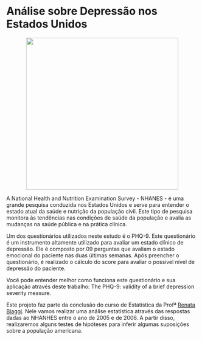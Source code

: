 # Análise sobre Depressão nos Estados Unidos

<p align="center">
  <img src="https://img.freepik.com/free-vector/depression-concept-illustration_114360-3747.jpg?w=740&t=st=1673039462~exp=1673040062~hmac=8576f81b84bcd61b817fb01a3d0a55628493ad5852751bf0d84dde4e1e31a4cb" height=400px >
</p>

A National Health and Nutrition Examination Survey - NHANES - é uma grande pesquisa conduzida nos Estados Unidos e serve para entender o estado atual da saúde e nutrição da população civil. Este tipo de pesquisa monitora às tendências nas condições de saúde da população e avalia as mudanças na saúde pública e na prática clínica.

Um dos questionários utilizados neste estudo é o PHQ-9. Este questionário é um instrumento altamente utilizado para avaliar um estado clínico de depressão. Ele é composto por 09 perguntas que avaliam o estado emocional do paciente nas duas últimas semanas. Após preencher o questionário, é realizado o cálculo do score para avaliar o possível nível de depressão do paciente.

Você pode entender melhor como funciona este questionário e sua aplicação através deste trabalho: The PHQ-9: validity of a brief depression severity measure.

Este projeto faz parte da conclusão do curso de Estatística da Profª [Renata Biaggi](https://www.renatabiaggi.com/). Nele vamos realizar uma análise estatística através das respostas dadas ao NHANHES entre o ano de 2005 e de 2006. A partir disso, realizaremos alguns testes de hipóteses para inferir algumas suposições sobre a população americana.
